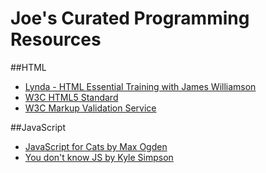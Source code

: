 # Joe's Curated Programming Resources

##HTML
* [Lynda - HTML Essential Training with James Williamson](https://www.lynda.com/HTML-tutorials/HTML-Essential-Training/170427-2.html?srchtrk=index:1%0Alinktypeid:2%0Aq:Lynda%2B-%2BHTML%2BEssential%2BTraining%2Bwith%2BJames%2BWilliamson%0Apage:1%0As:relevance%0Asa:true%0Aproducttypeid:2)
* [W3C HTML5 Standard](https://www.w3.org/TR/html5/)
* [W3C Markup Validation Service](https://validator.w3.org/)

##JavaScript
* [JavaScript for Cats by Max Ogden](http://jsforcats.com/)
* [You don't know JS by Kyle Simpson](https://github.com/getify/You-Dont-Know-JS/blob/master/README.md)
